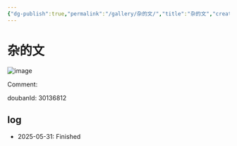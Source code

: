```yaml
---
{"dg-publish":true,"permalink":"/gallery/杂的文/","title":"杂的文","created":"2025-06-02T12:37:17.183+08:00"}
---
```



# 杂的文

![image](https://img2.doubanio.com/view/subject/l/public/s29831521.jpg)

Comment: 



doubanId: 30136812

## log

- 2025-05-31: Finished
